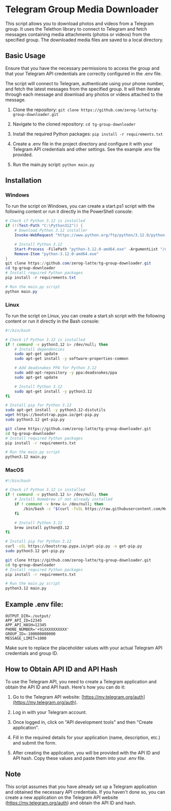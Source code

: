 # Telegram Group Media Downloader

This script allows you to download photos and videos from a Telegram group. It uses the Telethon library to connect to Telegram and fetch messages containing media attachments (photos or videos) from the specified group. The downloaded media files are saved to a local directory.

## Basic Usage

Ensure that you have the necessary permissions to access the group and that your Telegram API credentials are correctly configured in the .env file.

The script will connect to Telegram, authenticate using your phone number, and fetch the latest messages from the specified group. It will then iterate through each message and download any photos or videos attached to the message.

1. Clone the repository:
`git clone https://github.com/zerog-latte/tg-group-downloader.git`

2. Navigate to the cloned repository: `cd tg-group-downloader`

2. Install the required Python packages: `pip install -r requirements.txt`

1. Create a .env file in the project directory and configure it with your Telegram API credentials and other settings. See the example .env file provided.

2. Run the main.py script: `python main.py`

## Installation

### Windows
To run the script on Windows, you can create a start.ps1 script with the following content or run it directly in the PowerShell console:

```powershell
# Check if Python 3.12 is installed
if (!(Test-Path "C:\Python312")) {
    # Download Python 3.12 installer
    Invoke-WebRequest "https://www.python.org/ftp/python/3.12.0/python-3.12.0-amd64.exe" -OutFile "python-3.12.0-amd64.exe"

    # Install Python 3.12
    Start-Process -FilePath "python-3.12.0-amd64.exe" -ArgumentList "/quiet InstallAllUsers=1 PrependPath=1" -Wait
    Remove-Item "python-3.12.0-amd64.exe"
}
git clone https://github.com/zerog-latte/tg-group-downloader.git
cd tg-group-downloader
# Install required Python packages
pip install -r requirements.txt

# Run the main.py script
python main.py
```

### Linux
To run the script on Linux, you can create a start.sh script with the following content or run it directly in the Bash console:
```bash
#!/bin/bash

# Check if Python 3.12 is installed
if ! command -v python3.12 &> /dev/null; then
    # Install dependencies
    sudo apt-get update
    sudo apt-get install -y software-properties-common

    # Add deadsnakes PPA for Python 3.12
    sudo add-apt-repository -y ppa:deadsnakes/ppa
    sudo apt-get update

    # Install Python 3.12
    sudo apt-get install -y python3.12
fi

# Install pip for Python 3.12
sudo apt-get install -y python3.12-distutils
wget https://bootstrap.pypa.io/get-pip.py
sudo python3.12 get-pip.py

git clone https://github.com/zerog-latte/tg-group-downloader.git
cd tg-group-downloader
# Install required Python packages
pip install -r requirements.txt

# Run the main.py script
python3.12 main.py
```

### MacOS
```bash
#!/bin/bash

# Check if Python 3.12 is installed
if ! command -v python3.12 &> /dev/null; then
    # Install Homebrew if not already installed
    if ! command -v brew &> /dev/null; then
        /bin/bash -c "$(curl -fsSL https://raw.githubusercontent.com/Homebrew/install/HEAD/install.sh)"
    fi

    # Install Python 3.12
    brew install python@3.12
fi

# Install pip for Python 3.12
curl -sSL https://bootstrap.pypa.io/get-pip.py -o get-pip.py
sudo python3.12 get-pip.py

git clone https://github.com/zerog-latte/tg-group-downloader.git
cd tg-group-downloader
# Install required Python packages
pip install -r requirements.txt

# Run the main.py script
python3.12 main.py
```


## Example .env file:
```
OUTPUT_DIR=./output/
APP_API_ID=12345
APP_API_HASH=12345
PHONE_NUMBER='+91XXXXXXXXXX'
GROUP_ID=-100000000000
MESSAGE_LIMIT=1000
```

Make sure to replace the placeholder values with your actual Telegram API credentials and group ID.

## How to Obtain API ID and API Hash

To use the Telegram API, you need to create a Telegram application and obtain the API ID and API hash. Here's how you can do it:

1. Go to the Telegram API website: [https://my.telegram.org/auth](https://my.telegram.org/auth).

2. Log in with your Telegram account.

3. Once logged in, click on "API development tools" and then "Create application".

4. Fill in the required details for your application (name, description, etc.) and submit the form.

5. After creating the application, you will be provided with the API ID and API hash. Copy these values and paste them into your .env file.

## Note

This script assumes that you have already set up a Telegram application and obtained the necessary API credentials. If you haven't done so, you can create a new application on the Telegram API website (https://my.telegram.org/auth) and obtain the API ID and hash.

